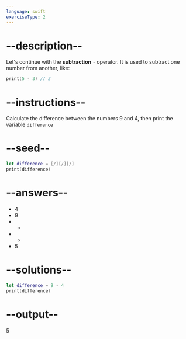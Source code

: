 ```yaml
---
language: swift
exerciseType: 2
---
```


# --description--

Let's continue with the **subtraction** `-` operator.
It is used to subtract one number from another, like:
```swift
print(5 - 3) // 2
```

# --instructions--

Calculate the difference between the numbers 9 and 4, then print the variable `difference`

# --seed--

```swift
let difference = [/][/][/]
print(difference)
```

# --answers--

- 4
- 9
-  + 
-  - 
- 5

# --solutions--

```swift
let difference = 9 - 4
print(difference)
```

# --output--

5
